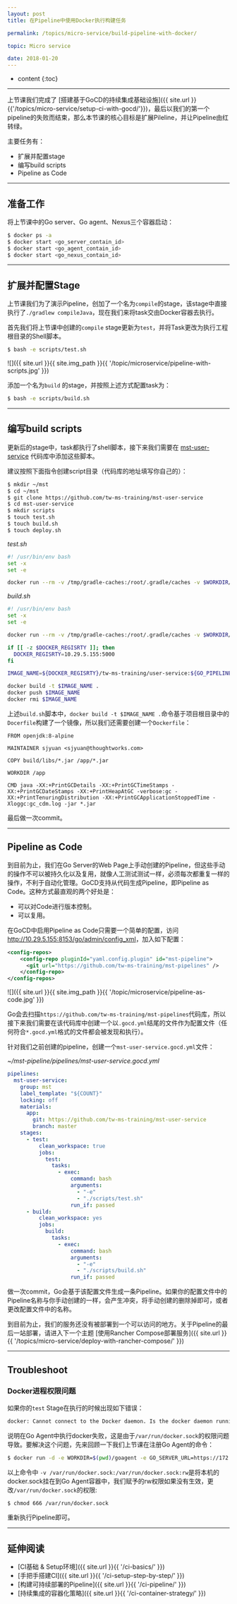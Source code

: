 ```yaml
---
layout: post
title: 在Pipeline中使用Docker执行构建任务

permalink: /topics/micro-service/build-pipeline-with-docker/

topic: Micro service

date: 2018-01-20
---
```


* content
{:toc}

---

上节课我们完成了 [搭建基于GoCD的持续集成基础设施]({{ site.url }}{{'/topics/micro-service/setup-ci-with-gocd/'}})，最后以我们的第一个pipeline的失败而结束，那么本节课的核心目标是扩展Pileline，并让Pipeline由红转绿。

主要任务有：

- 扩展并配置stage
- 编写build scripts
- Pipeline as Code

---

## 准备工作
将上节课中的Go server、Go agent、Nexus三个容器启动：

```sh
$ docker ps -a 
$ docker start <go_server_contain_id>
$ docker start <go_agent_contain_id>
$ docker start <go_nexus_contain_id>
```

---

## 扩展并配置Stage
上节课我们为了演示Pipeline，创加了一个名为`compile`的stage，该stage中直接执行了`./gradlew compileJava`，现在我们来将task交由Docker容器去执行。

首先我们将上节课中创建的`compile` stage更新为`test`，并将Task更改为执行工程根目录的Shell脚本。

```sh
$ bash -e scripts/test.sh
```

![]({{ site.url }}{{ site.img_path }}{{ '/topic/microservice/pipeline-with-scripts.jpg' }})

添加一个名为`build` 的stage，并按照上述方式配置task为：

```sh
$ bash -e scripts/build.sh
```

---

## 编写build scripts
更新后的stage中，task都执行了shell脚本，接下来我们需要在 [mst-user-service](https://github.com/tw-ms-training/mst-user-service) 代码库中添加这些脚本。

建议按照下面指令创建script目录（代码库的地址填写你自己的）：

```sh
$ mkdir ~/mst
$ cd ~/mst
$ git clone https://github.com/tw-ms-training/mst-user-service
$ cd mst-user-service
$ mkdir scripts
$ touch test.sh
$ touch build.sh
$ touch deploy.sh
```

*test.sh*

```sh
#! /usr/bin/env bash
set -x
set -e

docker run --rm -v /tmp/gradle-caches:/root/.gradle/caches -v $WORKDIR/pipelines/$GO_PIPELINE_NAME:/opt/app -w /opt/app gradle:4.4.1-jdk8 gradle clean test
```

*build.sh*

```sh
#! /usr/bin/env bash
set -x
set -e

docker run --rm -v /tmp/gradle-caches:/root/.gradle/caches -v $WORKDIR/pipelines/$GO_PIPELINE_NAME:/opt/app -w /opt/app gradle:4.4.1-jdk8 gradle clean bootRepackage

if [[ -z $DOCKER_REGISRTY ]]; then
  DOCKER_REGISRTY=10.29.5.155:5000
fi

IMAGE_NAME=${DOCKER_REGISRTY}/tw-ms-training/user-service:${GO_PIPELINE_COUNTER}

docker build -t $IMAGE_NAME .
docker push $IMAGE_NAME
docker rmi $IMAGE_NAME
```

上述`build.sh`脚本中，`docker build -t $IMAGE_NAME .`命令基于项目根目录中的`Docerfile`构建了一个镜像，所以我们还需要创建一个`Dockerfile`：

```docker
FROM openjdk:8-alpine

MAINTAINER sjyuan <sjyuan@thoughtworks.com>

COPY build/libs/*.jar /app/*.jar

WORKDIR /app

CMD java -XX:+PrintGCDetails -XX:+PrintGCTimeStamps -XX:+PrintGCDateStamps -XX:+PrintHeapAtGC -verbose:gc -XX:+PrintTenuringDistribution -XX:+PrintGCApplicationStoppedTime -Xloggc:gc_cdm.log -jar *.jar
```

最后做一次commit。

---

## Pipeline as Code
到目前为止，我们在Go Server的Web Page上手动创建的Pipeline，但这些手动的操作不可以被持久化以及复用，就像人工测试测试一样，必须每次都重复一样的操作，不利于自动化管理。GoCD支持从代码生成Pipeline，即Pipeline as Code。这种方式最直观的两个好处是：

- 可以对Code进行版本控制。
- 可以复用。

在GoCD中启用Pipeline as Code只需要一个简单的配置，访问 <http://10.29.5.155:8153/go/admin/config_xml>，加入如下配置：

```xml
<config-repos>
    <config-repo pluginId="yaml.config.plugin" id="mst-pipeline">
      <git url="https://github.com/tw-ms-training/mst-pipelines" />
    </config-repo>
</config-repos>
```

![]({{ site.url }}{{ site.img_path }}{{ '/topic/microservice/pipeline-as-code.jpg' }})

Go会去扫描`https://github.com/tw-ms-training/mst-pipelines`代码库，所以接下来我们需要在该代码库中创建一个以`.gocd.yml`结尾的文件作为配置文件（任何符合`*.gocd.yml`格式的文件都会被发现和执行）。

针对我们之前创建的pipeline，创建一个`mst-user-service.gocd.yml`文件：

*~/mst-pipeline/pipelines/mst-user-service.gocd.yml*

```yaml
pipelines:
  mst-user-service:
    group: mst
    label_template: "${COUNT}"
    locking: off
    materials:
      app:
        git: https://github.com/tw-ms-training/mst-user-service
        branch: master
    stages:
      - test:
          clean_workspace: true
          jobs:
            test:
              tasks:
                - exec:
                    command: bash
                    arguments:
                      - "-e"
                      - "./scripts/test.sh"
                    run_if: passed
      - build:
          clean_workspace: yes
          jobs:
            build:
              tasks:
                - exec:
                    command: bash
                    arguments:
                      - "-e"
                      - "./scripts/build.sh"
                    run_if: passed
```

做一次commit，Go会基于该配置文件生成一条Pipeline。如果你的配置文件中的Pipeline名称与你手动创建的一样，会产生冲突，将手动创建的删除掉即可，或者更改配置文件中的名称。

到目前为止，我们的服务还没有被部署到一个可以访问的地方。关于Pipeline的最后一站部署，请进入下一个主题 [使用Rancher Compose部署服务]({{ site.url }}{{ '/topics/micro-service/deploy-with-rancher-compose/' }})

---

## Troubleshoot

### Docker进程权限问题
如果你的`test` Stage在执行的时候出现如下错误：

```sh
docker: Cannot connect to the Docker daemon. Is the docker daemon running on this host?.
```
说明在Go Agent中执行docker失败，这是由于`/var/run/docker.sock`的权限问题导致。要解决这个问题，先来回顾一下我们上节课在注册Go Agent的命令：

```sh
$ docker run -d -e WORKDIR=$(pwd)/goagent -e GO_SERVER_URL=https://172.17.0.1:8154/go -v $(pwd)/goagent:/godata -v $HOME:/home/go -v /var/run/docker.sock:/var/run/docker.sock:rw -v $HOME/.docker:/home/go/.docker:rw -e AGENT_AUTO_REGISTER_KEY=211f2c07-97cb-47b2-9eaf-af1326f190e2 -e AGENT_AUTO_REGISTER_RESOURCES=docker -e AGENT_AUTO_REGISTER_HOSTNAME=superman gocd/gocd-agent-alpine-3.5:v17.12.0-rancher
```

以上命令中 `-v /var/run/docker.sock:/var/run/docker.sock:rw`是将本机的docker.sock挂在到Go Agent容器中，我们赋予的rw权限如果没有生效，更改`/var/run/docker.sock`的权限:

```sh
$ chmod 666 /var/run/docker.sock
```

重新执行Pipeline即可。

---

## 延伸阅读
- [CI基础 & Setup环境]({{ site.url }}{{ '/ci-basics/' }})
- [手把手搭建CI]({{ site.url }}{{ '/ci-setup-step-by-step/' }})
- [构建可持续部署的Pipeline]({{ site.url }}{{ '/ci-pipeline/' }})
- [持续集成的容器化策略]({{ site.url }}{{ '/ci-container-strategy/' }})



